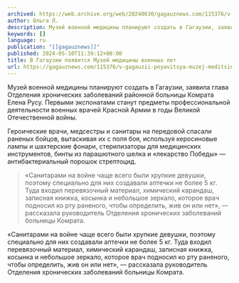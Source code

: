 ```yaml
---
archived: https://web.archive.org/web/20240630/gagauznews.com/115376/v-gagauzii-poyavitsya-muzej-meditsiny-voennyh-let.html
author: Ольга Л.
description: Музей военной медицины планируют создать в Гагаузии, заявила глава Отделения хронических заболеваний районной больницы Комрата Елена Русу. Первыми экспонатами станут предметы профессиональной деятельности военных врачей Красной Армии в годы Великой Отечественной войны. Героические врачи, медсестры и санитары на передовой спасали раненых бойцов, вытаскивая их с поля боя, используя керосиновые лампы и шахтерские фонари, стерилизаторы для медицинских инструментов, бинты из парашютного шелка и «лекарство Победы» — антибактериальный порошок стрептоцид. «Санитарами на войне чаще всего были хрупкие девушки, поэтому специально для них создавали аптечки не более 5 кг. Туда входил перевязочный материал, химический карандаш, записная книжка, косынка и небольшое зеркало, которое врач […]
keywords: []
language: ru
publication: "[[gagauznews]]"
published: 2024-05-10T11:39:12+00:00
title: В Гагаузии появится Музей медицины военных лет
url: https://gagauznews.com/115376/v-gagauzii-poyavitsya-muzej-meditsiny-voennyh-let.html
---
```


Музей военной медицины планируют создать в Гагаузии, заявила глава Отделения хронических заболеваний районной больницы Комрата Елена Русу. Первыми экспонатами станут предметы профессиональной деятельности военных врачей Красной Армии в годы Великой Отечественной войны.

Героические врачи, медсестры и санитары на передовой спасали раненых бойцов, вытаскивая их с поля боя, используя керосиновые лампы и шахтерские фонари, стерилизаторы для медицинских инструментов, бинты из парашютного шелка и «лекарство Победы» — антибактериальный порошок стрептоцид.

> «Санитарами на войне чаще всего были хрупкие девушки, поэтому специально для них создавали аптечки не более 5 кг. Туда входил перевязочный материал, химический карандаш, записная книжка, косынка и небольшое зеркало, которое врач подносил ко рту раненого, чтобы определить, жив он или нет», — рассказала руководитель Отделения хронических заболеваний больницы Комрата.

«Санитарами на войне чаще всего были хрупкие девушки, поэтому специально для них создавали аптечки не более 5 кг. Туда входил перевязочный материал, химический карандаш, записная книжка, косынка и небольшое зеркало, которое врач подносил ко рту раненого, чтобы определить, жив он или нет», — рассказала руководитель Отделения хронических заболеваний больницы Комрата.